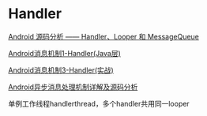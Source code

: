 # Handler

[Android 源码分析 —— Handler、Looper 和 MessageQueue](https://mazhuang.org/2018/06/11/handler-looper-massagequeue/)

[Android消息机制1-Handler(Java层)](http://gityuan.com/2015/12/26/handler-message-framework/)

[Android消息机制3-Handler(实战)](http://gityuan.com/2016/01/01/handler-message-usage/)

[Android异步消息处理机制详解及源码分析](https://blog.csdn.net/yanbober/article/details/45936145)



单例工作线程handlerthread，多个handler共用同一looper